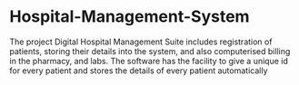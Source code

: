 # Hospital-Management-System
The project Digital Hospital Management Suite includes registration of patients, storing their details into the system, and also computerised billing in the pharmacy, and labs. The software has the facility to give a unique id for every patient and stores the details of every patient automatically
